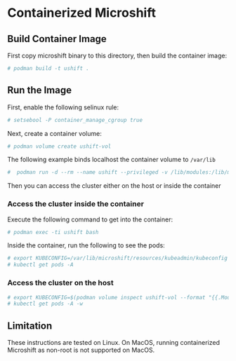 # Containerized Microshift 

## Build Container Image
First copy microshift binary to this directory, then build the container image:
```bash
# podman build -t ushift .
```

## Run the Image

First, enable the following selinux rule:
```bash
# setsebool -P container_manage_cgroup true
```
Next, create a container volume:
```bash
# podman volume create ushift-vol
```
The following example binds localhost the container volume to `/var/lib`

```bash
#  podman run -d --rm --name ushift --privileged -v /lib/modules:/lib/modules -v ushift-vol:/var/lib --hostname ushift -p 6443:6443 ushift  
```

Then you can access the cluster either on the host or inside the container

### Access the cluster inside the container
Execute the following command to get into the container:
```bash
# podman exec -ti ushift bash
```
Inside the container, run the following to see the pods:
```bash
# export KUBECONFIG=/var/lib/microshift/resources/kubeadmin/kubeconfig
# kubectl get pods -A
```

### Access the cluster on the host
```bash
# export KUBECONFIG=$(podman volume inspect ushift-vol --format "{{.Mountpoint}}")/microshift/resources/kubeadmin/kubeconfig
# kubectl get pods -A -w
```

## Limitation

These instructions are tested on Linux. 
On MacOS, running containerized Microshift as non-root is not supported on MacOS. 

